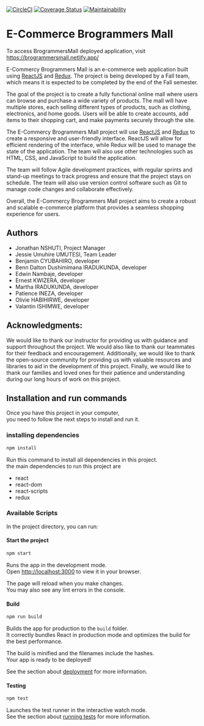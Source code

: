 [![CircleCI](https://dl.circleci.com/status-badge/img/gh/atlp-rwanda/e-comm-team-brogrammers-fn/tree/develop.svg?style=svg)](https://dl.circleci.com/status-badge/redirect/gh/atlp-rwanda/e-comm-team-brogrammers-fn/tree/develop) 
[![Coverage Status](https://coveralls.io/repos/github/atlp-rwanda/e-comm-team-brogrammers-fn/badge.svg?branch=develop)](https://coveralls.io/github/atlp-rwanda/e-comm-team-brogrammers-fn?branch=develop) 
[![Maintainability](https://api.codeclimate.com/v1/badges/4035972fbc698bca2ed815035d7d100f294036fb36e1992a50caf0edd79aad51/maintainability)](https://codeclimate.com/github/atlp-rwanda/e-comm-team-brogrammers-fn/maintainability) 

# E-Commerce Brogrammers Mall

To access BrogrammersMall deployed application, visit https://brogrammersmall.netlify.app/

E-Commercy Brogrammers Mall is an e-commerce web application built using [ReactJS](https://react.dev/) and [Redux](https://redux.js.org/). The project is being developed by a Fall team, which means it is expected to be completed by the end of the Fall semester.

The goal of the project is to create a fully functional online mall where users can browse and purchase a wide variety of products. The mall will have multiple stores, each selling different types of products, such as clothing, electronics, and home goods. Users will be able to create accounts, add items to their shopping cart, and make payments securely through the site.

The E-Commercy Brogrammers Mall project will use [ReactJS](https://react.dev/) and [Redux](https://redux.js.org/) to create a responsive and user-friendly interface. ReactJS will allow for efficient rendering of the interface, while Redux will be used to manage the state of the application. The team will also use other technologies such as HTML, CSS, and JavaScript to build the application.

The team will follow Agile development practices, with regular sprints and stand-up meetings to track progress and ensure that the project stays on schedule. The team will also use version control software such as Git to manage code changes and collaborate effectively.

Overall, the E-Commercy Brogrammers Mall project aims to create a robust and scalable e-commerce platform that provides a seamless shopping experience for users.

## Authors

- Jonathan NSHUTI, Project Manager
- Jessie Umuhire UMUTESI, Team Leader
- Benjamin CYUBAHIRO, developer
- Benn Dalton Dushimimana IRADUKUNDA, developer
- Edwin Nambaje, developer
- Ernest KWIZERA, developer
- Martha IRADUKUNDA, developer
- Patience INEZA, developer
- Olivie HABIHIRWE, developer
- Valantin ISHIMWE, developer

## Acknowledgments:

We would like to thank our instructor for providing us with guidance and support throughout the project. We would also like to thank our teammates for their feedback and encouragement. Additionally, we would like to thank the open-source community for providing us with valuable resources and libraries to aid in the development of this project. Finally, we would like to thank our families and loved ones for their patience and understanding during our long hours of work on this project.

## Installation and run commands

Once you have this project in your computer,\
you need to follow the next steps to install and run it.

### installing dependencies

```sh
npm install
```

Run this command to install all dependencies in this project.\
the main dependencies to run this project are

- react
- react-dom
- react-scripts
- redux

### Available Scripts

In the project directory, you can run:

#### Start the project

```sh
npm start
```

Runs the app in the development mode.\
Open [http://localhost:3000](http://localhost:3000) to view it in your browser.

The page will reload when you make changes.\
You may also see any lint errors in the console.

#### Build

```sh
npm run build
```

Builds the app for production to the `build` folder.\
It correctly bundles React in production mode and optimizes the build for the best performance.

The build is minified and the filenames include the hashes.\
Your app is ready to be deployed!

See the section about [deployment](https://create-react-app.dev/docs/production-build/) for more information.

#### Testing

```sh
npm test
```

Launches the test runner in the interactive watch mode.\
See the section about [running tests](https://create-react-app.dev/docs/running-tests) for more information.
